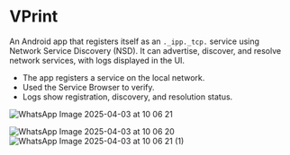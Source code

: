# VPrint

An Android app that registers itself as an `._ipp._tcp.` service using Network Service Discovery (NSD). It can advertise, discover, and resolve network services, with logs displayed in the UI.

- The app registers a service on the local network.
- Used the Service Browser to verify.
- Logs show registration, discovery, and resolution status.

![WhatsApp Image 2025-04-03 at 10 06 21](https://github.com/user-attachments/assets/f4d31517-553a-49bd-a7fc-d950de9925a8)

![WhatsApp Image 2025-04-03 at 10 06 20](https://github.com/user-attachments/assets/fbfafb42-2a17-437b-9403-8eb4015259ad)
![WhatsApp Image 2025-04-03 at 10 06 21 (1)](https://github.com/user-attachments/assets/c2a15c19-5d65-480b-a863-1b9e05f33bf7)



